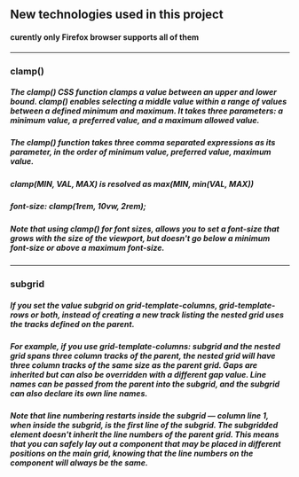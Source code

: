 ## New technologies used in this project
#### curently only Firefox browser supports all of them
___

### clamp()

##### The clamp() CSS function clamps a value between an upper and lower bound. clamp() enables selecting a middle value within a range of values between a defined minimum and maximum. It takes three parameters: a minimum value, a preferred value, and a maximum allowed value.
##### The clamp() function takes three comma separated expressions as its parameter, in the order of minimum value, preferred value, maximum value.
##### clamp(MIN, VAL, MAX) is resolved as max(MIN, min(VAL, MAX))
##### font-size: clamp(1rem, 10vw, 2rem); 
##### Note that using clamp() for font sizes, allows you to set a font-size that grows with the size of the viewport, but doesn't go below a minimum font-size or above a maximum font-size.
___

### subgrid

##### If you set the value subgrid on grid-template-columns, grid-template-rows or both, instead of creating a new track listing the nested grid uses the tracks defined on the parent.
##### For example, if you use grid-template-columns: subgrid and the nested grid spans three column tracks of the parent, the nested grid will have three column tracks of the same size as the parent grid. Gaps are inherited but can also be overridden with a different gap value. Line names can be passed from the parent into the subgrid, and the subgrid can also declare its own line names.
##### Note that line numbering restarts inside the subgrid — column line 1, when inside the subgrid, is the first line of the subgrid. The subgridded element doesn't inherit the line numbers of the parent grid. This means that you can safely lay out a component that may be placed in different positions on the main grid, knowing that the line numbers on the component will always be the same.

